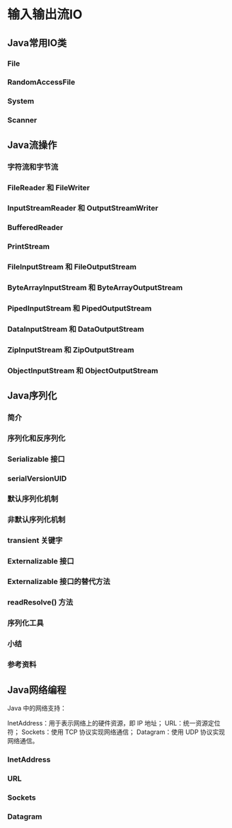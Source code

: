 # 输入输出流IO

## Java常用IO类

### File

### RandomAccessFile

### System

### Scanner

## Java流操作

### 字符流和字节流

### FileReader 和 FileWriter

### InputStreamReader 和 OutputStreamWriter

### BufferedReader

### PrintStream

### FileInputStream 和 FileOutputStream

### ByteArrayInputStream 和 ByteArrayOutputStream

### PipedInputStream 和 PipedOutputStream

### DataInputStream 和 DataOutputStream

### ZipInputStream 和 ZipOutputStream

### ObjectInputStream 和 ObjectOutputStream

## Java序列化

### 简介

### 序列化和反序列化

### Serializable 接口

### serialVersionUID

### 默认序列化机制

### 非默认序列化机制

### transient 关键字

### Externalizable 接口

### Externalizable 接口的替代方法

### readResolve() 方法

### 序列化工具

### 小结

### 参考资料

## Java网络编程

Java 中的网络支持：

InetAddress：用于表示网络上的硬件资源，即 IP 地址；
URL：统一资源定位符；
Sockets：使用 TCP 协议实现网络通信；
Datagram：使用 UDP 协议实现网络通信。

### InetAddress

### URL

### Sockets

### Datagram

